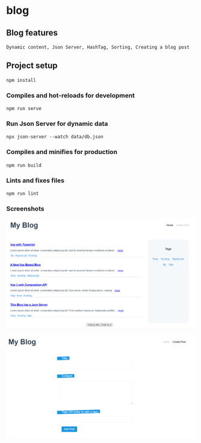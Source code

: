 # blog

## Blog features
```
Dynamic content, Json Server, HashTag, Sorting, Creating a blog post
```
## Project setup
```
npm install
```

### Compiles and hot-reloads for development
```
npm run serve
```
### Run Json Server for dynamic data
```
npx json-server --watch data/db.json
```
### Compiles and minifies for production
```
npm run build
```

### Lints and fixes files
```
npm run lint
```

### Screenshots

![Screenshot](home.PNG)

![alt text](./create.PNG?raw=true)